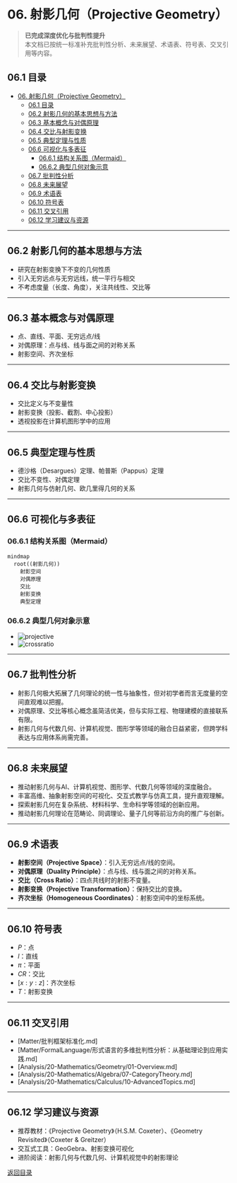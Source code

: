 # 06. 射影几何（Projective Geometry）

> **已完成深度优化与批判性提升**  
> 本文档已按统一标准补充批判性分析、未来展望、术语表、符号表、交叉引用等内容。

## 06.1 目录

- [06. 射影几何（Projective Geometry）](#06-射影几何projective-geometry)
  - [06.1 目录](#061-目录)
  - [06.2 射影几何的基本思想与方法](#062-射影几何的基本思想与方法)
  - [06.3 基本概念与对偶原理](#063-基本概念与对偶原理)
  - [06.4 交比与射影变换](#064-交比与射影变换)
  - [06.5 典型定理与性质](#065-典型定理与性质)
  - [06.6 可视化与多表征](#066-可视化与多表征)
    - [06.6.1 结构关系图（Mermaid）](#0661-结构关系图mermaid)
    - [06.6.2 典型几何对象示意](#0662-典型几何对象示意)
  - [06.7 批判性分析](#067-批判性分析)
  - [06.8 未来展望](#068-未来展望)
  - [06.9 术语表](#069-术语表)
  - [06.10 符号表](#0610-符号表)
  - [06.11 交叉引用](#0611-交叉引用)
  - [06.12 学习建议与资源](#0612-学习建议与资源)

---

## 06.2 射影几何的基本思想与方法

- 研究在射影变换下不变的几何性质
- 引入无穷远点与无穷远线，统一平行与相交
- 不考虑度量（长度、角度），关注共线性、交比等

---

## 06.3 基本概念与对偶原理

- 点、直线、平面、无穷远点/线
- 对偶原理：点与线、线与面之间的对称关系
- 射影空间、齐次坐标

---

## 06.4 交比与射影变换

- 交比定义与不变量性
- 射影变换（投影、截割、中心投影）
- 透视投影在计算机图形学中的应用

---

## 06.5 典型定理与性质

- 德沙格（Desargues）定理、帕普斯（Pappus）定理
- 交比不变性、对偶定理
- 射影几何与仿射几何、欧几里得几何的关系

---

## 06.6 可视化与多表征

### 06.6.1 结构关系图（Mermaid）

```mermaid
mindmap
  root((射影几何))
    射影空间
    对偶原理
    交比
    射影变换
    典型定理
```

### 06.6.2 典型几何对象示意

- ![projective](https://latex.codecogs.com/svg.image?\text{Projective%20Plane})
- ![crossratio](https://latex.codecogs.com/svg.image?\text{Cross%20Ratio})

---

## 06.7 批判性分析

- 射影几何极大拓展了几何理论的统一性与抽象性，但对初学者而言无度量的空间直观难以把握。
- 对偶原理、交比等核心概念虽简洁优美，但与实际工程、物理建模的直接联系有限。
- 射影几何与代数几何、计算机视觉、图形学等领域的融合日益紧密，但跨学科表达与应用体系尚需完善。

---

## 06.8 未来展望

- 推动射影几何与AI、计算机视觉、图形学、代数几何等领域的深度融合。
- 丰富高维、抽象射影空间的可视化、交互式教学与仿真工具，提升直观理解。
- 探索射影几何在复杂系统、材料科学、生命科学等领域的创新应用。
- 推动射影几何理论在范畴论、同调理论、量子几何等前沿方向的推广与创新。

---

## 06.9 术语表

- **射影空间（Projective Space）**：引入无穷远点/线的空间。
- **对偶原理（Duality Principle）**：点与线、线与面之间的对称关系。
- **交比（Cross Ratio）**：四点共线时的射影不变量。
- **射影变换（Projective Transformation）**：保持交比的变换。
- **齐次坐标（Homogeneous Coordinates）**：射影空间中的坐标系统。

---

## 06.10 符号表

- $P$：点
- $l$：直线
- $\pi$：平面
- $CR$：交比
- $[x:y:z]$：齐次坐标
- $T$：射影变换

---

## 06.11 交叉引用

- [Matter/批判框架标准化.md]
- [Matter/FormalLanguage/形式语言的多维批判性分析：从基础理论到应用实践.md]
- [Analysis/20-Mathematics/Geometry/01-Overview.md]
- [Analysis/20-Mathematics/Algebra/07-CategoryTheory.md]
- [Analysis/20-Mathematics/Calculus/10-AdvancedTopics.md]

---

## 06.12 学习建议与资源

- 推荐教材：《Projective Geometry》（H.S.M. Coxeter）、《Geometry Revisited》（Coxeter & Greitzer）
- 交互式工具：GeoGebra、射影变换可视化
- 进阶阅读：射影几何与代数几何、计算机视觉中的射影理论

[返回目录](#061-目录)
